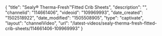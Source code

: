 {
    "title": "Sealy&reg; Therma-Fresh&trade;Fitted Crib Sheets",
    "description": "",
    "channelid": "114661406",
    "videoid": "109969993",
    "date_created": "1502518922",
    "date_modified": "1505508905",
    "type": "captivate",
    "layout": "channelVideo",
    "url": "\/latest-videos\/sealy-therma-fresh-fitted-crib-sheets\/114661406-109969993"
}